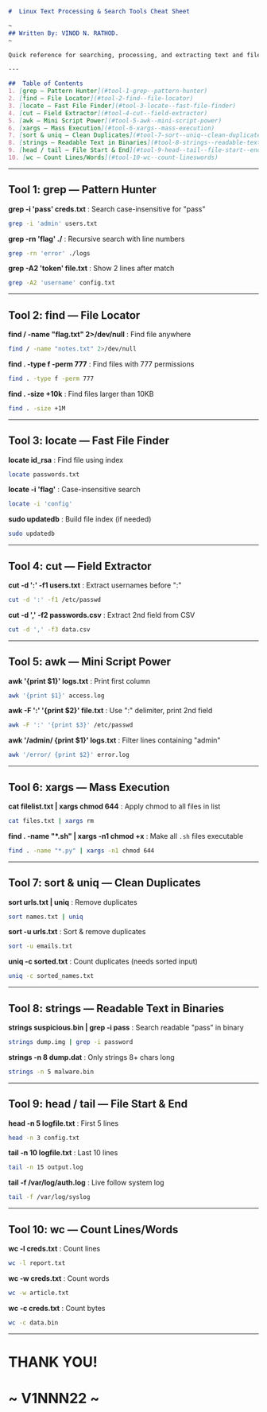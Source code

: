 
````markdown
#  Linux Text Processing & Search Tools Cheat Sheet

~
## Written By: VINOD N. RATHOD. 
~

Quick reference for searching, processing, and extracting text and files in Linux.

---

##  Table of Contents
1. [grep — Pattern Hunter](#tool-1-grep--pattern-hunter)  
2. [find — File Locator](#tool-2-find--file-locator)  
3. [locate — Fast File Finder](#tool-3-locate--fast-file-finder)  
4. [cut — Field Extractor](#tool-4-cut--field-extractor)  
5. [awk — Mini Script Power](#tool-5-awk--mini-script-power)  
6. [xargs — Mass Execution](#tool-6-xargs--mass-execution)  
7. [sort & uniq — Clean Duplicates](#tool-7-sort--uniq--clean-duplicates)  
8. [strings — Readable Text in Binaries](#tool-8-strings--readable-text-in-binaries)  
9. [head / tail — File Start & End](#tool-9-head--tail--file-start--end)  
10. [wc — Count Lines/Words](#tool-10-wc--count-lineswords)
````
---

## **Tool 1: grep — Pattern Hunter**

**grep -i 'pass' creds.txt** : Search case-insensitive for "pass"  
```bash
grep -i 'admin' users.txt
````

**grep -rn 'flag' ./** : Recursive search with line numbers

```bash
grep -rn 'error' ./logs
```

**grep -A2 'token' file.txt** : Show 2 lines after match

```bash
grep -A2 'username' config.txt
```

---

## **Tool 2: find — File Locator**

**find / -name "flag.txt" 2>/dev/null** : Find file anywhere

```bash
find / -name "notes.txt" 2>/dev/null
```

**find . -type f -perm 777** : Find files with 777 permissions

```bash
find . -type f -perm 777
```

**find . -size +10k** : Find files larger than 10KB

```bash
find . -size +1M
```

---

## **Tool 3: locate — Fast File Finder**

**locate id\_rsa** : Find file using index

```bash
locate passwords.txt
```

**locate -i 'flag'** : Case-insensitive search

```bash
locate -i 'config'
```

**sudo updatedb** : Build file index (if needed)

```bash
sudo updatedb
```

---

## **Tool 4: cut — Field Extractor**

**cut -d ':' -f1 users.txt** : Extract usernames before ":"

```bash
cut -d ':' -f1 /etc/passwd
```

**cut -d ',' -f2 passwords.csv** : Extract 2nd field from CSV

```bash
cut -d ',' -f3 data.csv
```

---

## **Tool 5: awk — Mini Script Power**

**awk '{print \$1}' logs.txt** : Print first column

```bash
awk '{print $1}' access.log
```

**awk -F ':' '{print \$2}' file.txt** : Use ":" delimiter, print 2nd field

```bash
awk -F ':' '{print $3}' /etc/passwd
```

**awk '/admin/ {print \$1}' logs.txt** : Filter lines containing "admin"

```bash
awk '/error/ {print $2}' error.log
```

---

## **Tool 6: xargs — Mass Execution**

**cat filelist.txt | xargs chmod 644** : Apply chmod to all files in list

```bash
cat files.txt | xargs rm
```

**find . -name "\*.sh" | xargs -n1 chmod +x** : Make all `.sh` files executable

```bash
find . -name "*.py" | xargs -n1 chmod 644
```

---

## **Tool 7: sort & uniq — Clean Duplicates**

**sort urls.txt | uniq** : Remove duplicates

```bash
sort names.txt | uniq
```

**sort -u urls.txt** : Sort & remove duplicates

```bash
sort -u emails.txt
```

**uniq -c sorted.txt** : Count duplicates (needs sorted input)

```bash
uniq -c sorted_names.txt
```

---

## **Tool 8: strings — Readable Text in Binaries**

**strings suspicious.bin | grep -i pass** : Search readable "pass" in binary

```bash
strings dump.img | grep -i password
```

**strings -n 8 dump.dat** : Only strings 8+ chars long

```bash
strings -n 5 malware.bin
```

---

## **Tool 9: head / tail — File Start & End**

**head -n 5 logfile.txt** : First 5 lines

```bash
head -n 3 config.txt
```

**tail -n 10 logfile.txt** : Last 10 lines

```bash
tail -n 15 output.log
```

**tail -f /var/log/auth.log** : Live follow system log

```bash
tail -f /var/log/syslog
```

---

## **Tool 10: wc — Count Lines/Words**

**wc -l creds.txt** : Count lines

```bash
wc -l report.txt
```

**wc -w creds.txt** : Count words

```bash
wc -w article.txt
```

**wc -c creds.txt** : Count bytes

```bash
wc -c data.bin
```

---
# THANK YOU!
#  ~ **V1NNN22** ~
